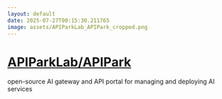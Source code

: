 ```yaml
---
layout: default
date: 2025-07-27T00:15:30.211765
image: assets/APIParkLab_APIPark_cropped.png
---
```


# [APIParkLab/APIPark](https://github.com/APIParkLab/APIPark)

open-source AI gateway and API portal for managing and deploying AI services
